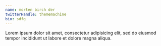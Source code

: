 ```yaml
---
name: morten birch der
twitterHandle: thememachine
bio: sdfg
---
```


Lorem ipsum dolor sit amet, consectetur adipisicing elit, sed do eiusmod tempor incididunt ut labore et dolore magna aliqua.
